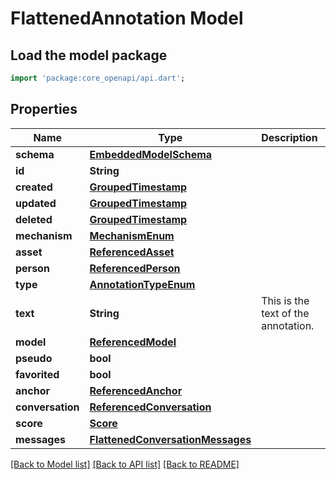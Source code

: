 # FlattenedAnnotation Model

## Load the model package
```dart
import 'package:core_openapi/api.dart';
```

## Properties
Name | Type | Description | Notes
------------ | ------------- | ------------- | -------------
**schema** | [**EmbeddedModelSchema**](EmbeddedModelSchema) |  | [optional] 
**id** | **String** |  | 
**created** | [**GroupedTimestamp**](GroupedTimestamp) |  | 
**updated** | [**GroupedTimestamp**](GroupedTimestamp) |  | 
**deleted** | [**GroupedTimestamp**](GroupedTimestamp) |  | [optional] 
**mechanism** | [**MechanismEnum**](MechanismEnum) |  | [optional] 
**asset** | [**ReferencedAsset**](ReferencedAsset) |  | [optional] 
**person** | [**ReferencedPerson**](ReferencedPerson) |  | [optional] 
**type** | [**AnnotationTypeEnum**](AnnotationTypeEnum) |  | 
**text** | **String** | This is the text of the annotation. | 
**model** | [**ReferencedModel**](ReferencedModel) |  | [optional] 
**pseudo** | **bool** |  | [optional] 
**favorited** | **bool** |  | [optional] 
**anchor** | [**ReferencedAnchor**](ReferencedAnchor) |  | [optional] 
**conversation** | [**ReferencedConversation**](ReferencedConversation) |  | [optional] 
**score** | [**Score**](Score) |  | [optional] 
**messages** | [**FlattenedConversationMessages**](FlattenedConversationMessages) |  | [optional] 

[[Back to Model list]](../README#documentation-for-models) [[Back to API list]](../README#documentation-for-api-endpoints) [[Back to README]](../README)


